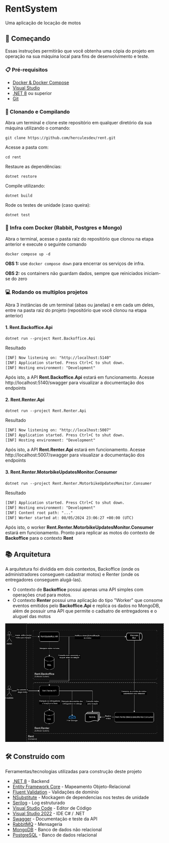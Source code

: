 
# RentSystem
Uma aplicação de locação de motos

## 🚀 Começando
Essas instruções permitirão que você obtenha uma cópia do projeto em operação na sua máquina local para fins de desenvolvimento e teste.

### 📋 Pré-requisitos
* [Docker & Docker Compose](https://docs.docker.com/get-docker/)
* [Visual Studio](https://visualstudio.microsoft.com/pt-br/launch/)
* [.NET 8](https://dotnet.microsoft.com/download/dotnet/8.0) ou superior
* [Git](https://git-scm.com/downloads)

### 🔧 Clonando e Compilando
Abra um terminal e clone este repositório em qualquer diretório da sua máquina utilizando o comando:
```
git clone https://github.com/herculesdev/rent.git
```

Acesse a pasta com:
```
cd rent
```
Restaure as dependências:
```
dotnet restore
```

Compile utilizando:
```
dotnet build
```

Rode os testes de unidade (caso queira):
```
dotnet test
```
### 🐋 Infra com Docker (Rabbit, Postgres e Mongo)
Abra o terminal, acesse o pasta raiz do repositório que clonou na etapa anterior e execute o seguinte comando

```
docker compose up -d
```
**OBS 1:** use `docker compose down` para encerrar os serviços de infra.

**OBS 2:** os containers não guardam dados, sempre que reiniciados iniciam-se do zero

### 💻 Rodando os multiplos projetos
Abra 3 instâncias de um terminal (abas ou janelas) e em cada um deles, entre na pasta raiz do projeto (repositório que você clonou na etapa anterior)

#### 1. Rent.Backoffice.Api
```
dotnet run --project Rent.Backoffice.Api
```
Resultado
```
[INF] Now listening on: "http://localhost:5140"
[INF] Application started. Press Ctrl+C to shut down.
[INF] Hosting environment: "Development"
```

Após isto, a API **Rent.Backoffice.Api** estará em funcionamento. Acesse http://localhost:5140/swagger para visualizar a documentação dos endpoints


#### 2. Rent.Renter.Api
```
dotnet run --project Rent.Renter.Api
```
Resultado
```
[INF] Now listening on: "http://localhost:5007"
[INF] Application started. Press Ctrl+C to shut down.
[INF] Hosting environment: "Development"
```

Após isto, a API **Rent.Renter.Api** estará em funcionamento. Acesse http://localhost:5007/swagger para visualizar a documentação dos endpoints

#### 3. Rent.Renter.MotorbikeUpdatesMonitor.Consumer
```
dotnet run --project Rent.Renter.MotorbikeUpdatesMonitor.Consumer
```
Resultado
```
[INF] Application started. Press Ctrl+C to shut down.
[INF] Hosting environment: "Development"
[INF] Content root path: "..."
[INF] Worker started at: 08/05/2024 23:06:27 +00:00 (UTC)
```

Após isto, o worker **Rent.Renter.MotorbikeUpdatesMonitor.Consumer** estará em funcionamento. Pronto para replicar as motos do contexto de **Backoffice** para o contexto **Rent**


## 📚 Arquitetura
A arquitetura foi dividida em dois contextos, Backoffice (onde os administradores conseguem cadastrar motos) e Renter (onde os entregadores conseguem alugá-las).

- O contexto de **Backoffice** possui apenas uma API simples com operações crud para motos.
- O contexto **Renter** possui uma aplicação do tipo "Worker" que consome eventos emitidos pelo **Backoffice.Api** e replica os dados no MongoDB, além de possuir uma API que permite o cadsatro de entregadores e o aluguel das motos

![alt text](arquitetura.jpg)

## 🛠️ Construído com
Ferramentas/tecnologias utilizadas para construção deste projeto

* [.NET 8](https://dotnet.microsoft.com/download/dotnet/8.0) - Backend
* [Entity Framework Core](https://docs.microsoft.com/pt-br/ef/core/) - Mapeamento Objeto-Relacional
* [Fluent Validation](https://github.com/FluentValidation/FluentValidation) - Validações de domínio
* [NSubstitute](https://github.com/nsubstitute/NSubstitute) - Mockagem de dependencias nos testes de unidade
* [Serilog](https://serilog.net/) -  Log estruturado
* [Visual Studio Code](https://code.visualstudio.com/) - Editor de Código
* [Visual Studio 2022](https://visualstudio.microsoft.com/pt-br/launch/) - IDE C# / .NET
* [Swagger](https://swagger.io/) - Documentação e teste da API
* [RabbitMQ](https://www.rabbitmq.com/) - Mensageria
* [MongoDB](https://www.mongodb.com/) - Banco de dados não relacional
* [PostgreSQL](https://www.postgresql.org/) - Banco de dados relacional